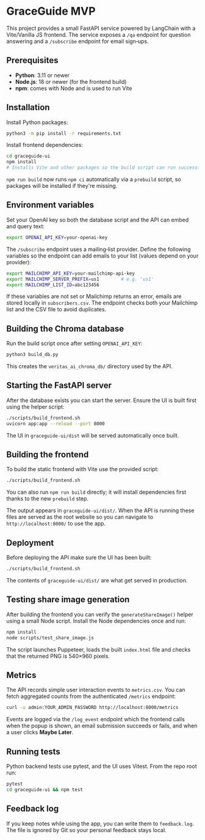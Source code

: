 # GraceGuide MVP

This project provides a small FastAPI service powered by LangChain with a Vite/Vanilla JS frontend. The service exposes a `/qa` endpoint for question answering and a `/subscribe` endpoint for email sign‑ups.

## Prerequisites

- **Python**: 3.11 or newer
- **Node.js**: 18 or newer (for the frontend build)
- **npm**: comes with Node and is used to run Vite

## Installation

Install Python packages:

```bash
python3 -m pip install -r requirements.txt
```

Install frontend dependencies:

```bash
cd graceguide-ui
npm install
# Installs Vite and other packages so the build script can run successfully
```

`npm run build` now runs `npm ci` automatically via a `prebuild` script, so packages
will be installed if they're missing.

## Environment variables

Set your OpenAI key so both the database script and the API can embed and query text:

```bash
export OPENAI_API_KEY=your-openai-key
```

The `/subscribe` endpoint uses a mailing‑list provider. Define the following variables so the endpoint can add emails to your list (values depend on your provider):

```bash
export MAILCHIMP_API_KEY=your-mailchimp-api-key
export MAILCHIMP_SERVER_PREFIX=us1        # e.g. 'us1'
export MAILCHIMP_LIST_ID=abc123456
```

If these variables are not set or Mailchimp returns an error, emails are stored
locally in `subscribers.csv`. The endpoint checks both your Mailchimp list and
the CSV file to avoid duplicates.

## Building the Chroma database

Run the build script once after setting `OPENAI_API_KEY`:

```bash
python3 build_db.py
```

This creates the `veritas_ai_chroma_db/` directory used by the API.

## Starting the FastAPI server

After the database exists you can start the server. Ensure the UI is built first
using the helper script:

```bash
./scripts/build_frontend.sh
uvicorn app:app --reload --port 8000
```

The UI in `graceguide-ui/dist` will be served automatically once built.

## Building the frontend

To build the static frontend with Vite use the provided script:

```bash
./scripts/build_frontend.sh
```

You can also run `npm run build` directly; it will install dependencies first
thanks to the new `prebuild` step.

The output appears in `graceguide-ui/dist/`. When the API is running these files are served as the root website so you can navigate to `http://localhost:8000/` to use the app.

## Deployment

Before deploying the API make sure the UI has been built:

```bash
./scripts/build_frontend.sh
```

The contents of `graceguide-ui/dist/` are what get served in production.

## Testing share image generation

After building the frontend you can verify the `generateShareImage()` helper
using a small Node script. Install the Node dependencies once and run:

```bash
npm install
node scripts/test_share_image.js
```

The script launches Puppeteer, loads the built `index.html` file and checks that
the returned PNG is 540×960 pixels.

## Metrics

The API records simple user interaction events to `metrics.csv`. You can fetch
aggregated counts from the authenticated `/metrics` endpoint:

```bash
curl -u admin:YOUR_ADMIN_PASSWORD http://localhost:8000/metrics
```

Events are logged via the `/log_event` endpoint which the frontend calls when
the popup is shown, an email submission succeeds or fails, and when a user
clicks **Maybe Later**.

## Running tests

Python backend tests use pytest, and the UI uses Vitest. From the repo root run:

```bash
pytest
cd graceguide-ui && npm test
```


## Feedback log

If you keep notes while using the app, you can write them to `feedback.log`. The file is ignored by Git so your personal feedback stays local.

